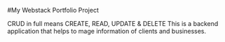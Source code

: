 #My Webstack Portfolio Project

CRUD in full means CREATE, READ, UPDATE & DELETE
This is a backend application that helps to mage information of clients and businesses.
